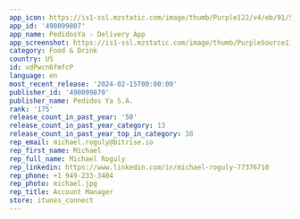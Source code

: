 ```yaml
---
app_icon: https://is1-ssl.mzstatic.com/image/thumb/Purple122/v4/eb/91/5a/eb915a44-bd04-8855-7285-2d62c73e05e0/AppIconRelease-1x_U007emarketing-0-7-0-85-220.png/1024x1024bb.png
app_id: '490099807'
app_name: PedidosYa - Delivery App
app_screenshot: https://is1-ssl.mzstatic.com/image/thumb/PurpleSource116/v4/39/a4/78/39a47876-51b0-0554-6f87-43eb431cd4be/430bef7a-a46d-4274-b0de-c2ad3f687cfa_1.png/1284x2778bb.png
category: Food & Drink
country: US
id: vdPwcn6fmfcP
language: en
most_recent_release: '2024-02-15T00:00:00'
publisher_id: '490099870'
publisher_name: Pedidos Ya S.A.
rank: '175'
release_count_in_past_year: '50'
release_count_in_past_year_category: 13
release_count_in_past_year_top_in_category: 38
rep_email: michael.roguly@bitrise.io
rep_first_name: Michael
rep_full_name: Michael Roguly
rep_linkedin: https://www.linkedin.com/in/michael-roguly-77376710
rep_phone: +1 949-233-3404
rep_photo: michael.jpg
rep_title: Account Manager
store: itunes_connect
---
```

